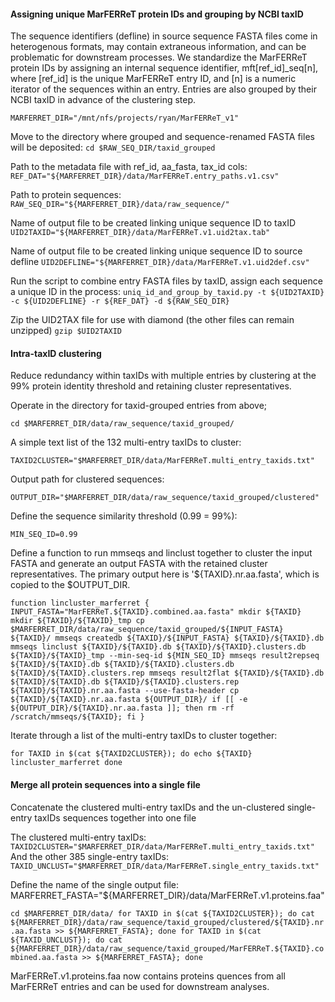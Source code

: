 


#### Assigning unique MarFERReT protein IDs and grouping by NCBI taxID

The sequence identifiers (defline) in source sequence FASTA files come in heterogenous formats, may contain extraneous information, and can be problematic for downstream processes. We standardize the MarFERReT protein IDs by assigning an internal sequence identifier, mft[ref_id]_seq[n], where [ref_id] is the unique MarFERReT entry ID, and [n] is a numeric iterator of the sequences within an entry. Entries are also grouped by their NCBI taxID in advance of the clustering step.


`MARFERRET_DIR="/mnt/nfs/projects/ryan/MarFERReT_v1"`

Move to the directory where grouped and sequence-renamed FASTA files will be deposited:
`cd $RAW_SEQ_DIR/taxid_grouped`

Path to the metadata file with ref_id, aa_fasta, tax_id cols:
`REF_DAT="${MARFERRET_DIR}/data/MarFERReT.entry_paths.v1.csv"`

Path to protein sequences:
`RAW_SEQ_DIR="${MARFERRET_DIR}/data/raw_sequence/"`

Name of output file to be created linking unique sequence ID to taxID
`UID2TAXID="${MARFERRET_DIR}/data/MarFERReT.v1.uid2tax.tab"`

Name of output file to be created linking unique sequence ID to source defline
`UID2DEFLINE="${MARFERRET_DIR}/data/MarFERReT.v1.uid2def.csv"`

Run the script to combine entry FASTA files by taxID, assign each sequence a unique ID in the process:
`uniq_id_and_group_by_taxid.py -t ${UID2TAXID} -c ${UID2DEFLINE} -r ${REF_DAT} -d ${RAW_SEQ_DIR}`

Zip the UID2TAX file for use with diamond (the other files can remain unzipped)
`gzip $UID2TAXID`


#### Intra-taxID clustering

Reduce redundancy within taxIDs with multiple entries by clustering at the 99% protein identity threshold and retaining cluster representatives.

Operate in the directory for taxid-grouped entries from above;

`cd $MARFERRET_DIR/data/raw_sequence/taxid_grouped/`

A simple text list of the 132 multi-entry taxIDs to cluster:

`TAXID2CLUSTER="$MARFERRET_DIR/data/MarFERReT.multi_entry_taxids.txt"`

Output path for clustered sequences:

`OUTPUT_DIR="$MARFERRET_DIR/data/raw_sequence/taxid_grouped/clustered"`

Define the sequence similarity threshold (0.99 = 99%):

`MIN_SEQ_ID=0.99`

Define a function to run mmseqs and linclust together to cluster the input FASTA and generate an output FASTA with the retained cluster representatives. The primary output here is '${TAXID}.nr.aa.fasta', which is copied to the $OUTPUT_DIR.

`function lincluster_marferret {
INPUT_FASTA="MarFERReT.${TAXID}.combined.aa.fasta"
mkdir ${TAXID}
mkdir ${TAXID}/${TAXID}_tmp
cp $MARFERRET_DIR/data/raw_sequence/taxid_grouped/${INPUT_FASTA} ${TAXID}/
mmseqs createdb ${TAXID}/${INPUT_FASTA} ${TAXID}/${TAXID}.db
mmseqs linclust ${TAXID}/${TAXID}.db ${TAXID}/${TAXID}.clusters.db ${TAXID}/${TAXID}_tmp --min-seq-id ${MIN_SEQ_ID}
mmseqs result2repseq ${TAXID}/${TAXID}.db ${TAXID}/${TAXID}.clusters.db ${TAXID}/${TAXID}.clusters.rep
mmseqs result2flat ${TAXID}/${TAXID}.db ${TAXID}/${TAXID}.db ${TAXID}/${TAXID}.clusters.rep ${TAXID}/${TAXID}.nr.aa.fasta --use-fasta-header
cp ${TAXID}/${TAXID}.nr.aa.fasta ${OUTPUT_DIR}/
if [[ -e ${OUTPUT_DIR}/${TAXID}.nr.aa.fasta ]]; then
rm -rf /scratch/mmseqs/${TAXID}; fi
}`

Iterate through a list of the multi-entry taxIDs to cluster together:

`for TAXID in $(cat ${TAXID2CLUSTER}); do
echo ${TAXID}
lincluster_marferret
done
`

#### Merge all protein sequences into a single file ####

Concatenate the clustered multi-entry taxIDs and the un-clustered single-entry taxIDs sequences together into one file

The clustered multi-entry taxIDs:
`TAXID2CLUSTER="$MARFERRET_DIR/data/MarFERReT.multi_entry_taxids.txt"`
And the other 385 single-entry taxIDs:
`TAXID_UNCLUST="$MARFERRET_DIR/data/MarFERReT.single_entry_taxids.txt"`

Define the name of the single output file:
MARFERRET_FASTA="${MARFERRET_DIR}/data/MarFERReT.v1.proteins.faa"

`cd $MARFERRET_DIR/data/
for TAXID in $(cat ${TAXID2CLUSTER}); do
cat ${MARFERRET_DIR}/data/raw_sequence/taxid_grouped/clustered/${TAXID}.nr.aa.fasta >> ${MARFERRET_FASTA}; done
for TAXID in $(cat ${TAXID_UNCLUST}); do
cat ${MARFERRET_DIR}/data/raw_sequence/taxid_grouped/MarFERReT.${TAXID}.combined.aa.fasta >> ${MARFERRET_FASTA}; done`

MarFERReT.v1.proteins.faa now contains proteins quences from all MarFERReT entries and can be used for downstream analyses.
